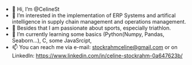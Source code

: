- 👋 Hi, I’m @CelineSt
- 👀 I’m interested in the implementation of ERP Systems and artifical intelligence in supply chain management and operations management.
- 🏃 Besides that I am passionate about sports, especially triathlon. 
- 🌱 I’m currently learning some basics (Python(Numpy, Pandas, Seaborn...), C, some JavaSrcipt, 
- 📫 You can reach me via e-mail: stockrahmceline@gmail.com or on LinkedIn: https://www.linkedin.com/in/celine-stockrahm-0a647623b/

<!---
CelineSt/CelineSt is a ✨ special ✨ repository because its `README.md` (this file) appears on your GitHub profile.
You can click the Preview link to take a look at your changes.
--->

